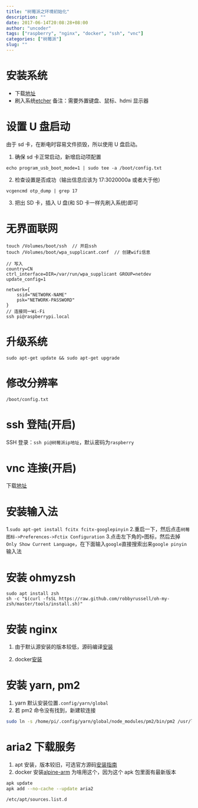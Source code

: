 ```yaml
---
title: "树莓派之环境初始化"
description: ""
date: 2017-06-14T20:08:28+08:00
author: "uncoder"
tags: ["raspberry", "nginx", "docker", "ssh", "vnc"]
categories: ["树莓派"]
slug: ""
---
```


# 安装系统

- 下载[地址](https://www.raspberrypi.org/downloads/)
- 刷入系统[etcher](https://etcher.io/)
  备注：需要外置键盘、鼠标、hdmi 显示器
  <!--more-->

# 设置 U 盘启动

由于 sd 卡，在断电时容易文件损毁，所以使用 U 盘启动。

1. 确保 sd 卡正常启动，新增启动项配置

```
echo program_usb_boot_mode=1 | sudo tee -a /boot/config.txt
```

2. 检查设置是否成功（输出信息应该为 17:3020000a 或者大于他）

```
vcgencmd otp_dump | grep 17
```

3. 把出 SD 卡，插入 U 盘(和 SD 卡一样先刷入系统)即可

# 无界面联网
```
touch /Volumes/boot/ssh  // 开启ssh
touch /Volumes/boot/wpa_supplicant.conf  // 创建wifi信息

// 写入
country=CN
ctrl_interface=DIR=/var/run/wpa_supplicant GROUP=netdev
update_config=1

network={
    ssid="NETWORK-NAME"
    psk="NETWORK-PASSWORD"
}
// 连接同一Wi-Fi
ssh pi@raspberrypi.local
```
# 升级系统

`sudo apt-get update && sudo apt-get upgrade`

# 修改分辨率

`/boot/config.txt`

# ssh 登陆(开启)

SSH 登录：`ssh pi@树莓派ip地址`，默认密码为`raspberry`

# vnc 连接(开启)

下载[地址](https://www.realvnc.com/download/viewer/)

# 安装输入法

1.`sudo apt-get install fcitx fcitx-googlepinyin` 2.重启一下，然后点击`树莓图标->Preferences->Fctix Configuration` 3.点击左下角的`+`图标，然后去掉 `Only Show Current Language`，在下面输入`google`直接搜索出来`google pinyin`输入法

# 安装 ohmyzsh

```
sudo apt install zsh
sh -c "$(curl -fsSL https://raw.github.com/robbyrussell/oh-my-zsh/master/tools/install.sh)"
```

# 安装 nginx

1. 由于默认源安装的版本较低，源码编译[安装](https://github.com/MatthewVance/nginx-build)

2. docker[安装](https://hub.docker.com/r/arm32v7/nginx)

# 安装 yarn, pm2

1. yarn 默认安装位置`.config/yarn/global`
2. 若 pm2 命令没有找到，新建软连接

```bash
sudo ln -s /home/pi/.config/yarn/global/node_modules/pm2/bin/pm2 /usr/local/bin
```

# aria2 下载服务

1. apt 安装，版本较旧，可选官方源码[安装指南](https://github.com/aria2/aria2)
2. docker 安装[alpine-arm](https://hub.docker.com/r/easypi/alpine-arm/)
   为啥用这个，因为这个 apk 包里面有最新版本

```bash
apk update
apk add --no-cache --update aria2
```

```bash
/etc/apt/sources.list.d
```
